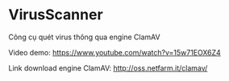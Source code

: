 # VirusScanner
Công cụ quét virus thông qua engine ClamAV

Video demo: https://www.youtube.com/watch?v=15w71EOX6Z4

Link download engine ClamAV: http://oss.netfarm.it/clamav/


